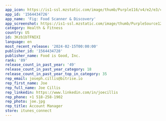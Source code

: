 ```yaml
---
app_icon: https://is1-ssl.mzstatic.com/image/thumb/Purple116/v4/e2/e3/c0/e2e3c0f6-a417-cd35-0daa-4d2b2dc9ba57/AppIcon-1x_U007emarketing-0-7-0-85-220.png/1024x1024bb.png
app_id: '1564434726'
app_name: 'Fig: Food Scanner & Discovery'
app_screenshot: https://is1-ssl.mzstatic.com/image/thumb/PurpleSource126/v4/16/51/15/16511598-72d1-9cdd-7688-8bfbed1e61fe/4a7a08d1-e1f1-4510-a0fb-0749db82a401_Fig_AppStore_5.5in_1.png/1242x2688bb.png
category: Health & Fitness
country: US
id: 3Kzb1bTFNIXI
language: en
most_recent_release: '2024-02-15T00:00:00'
publisher_id: '1564434728'
publisher_name: Food is Good, Inc.
rank: '89'
release_count_in_past_year: '49'
release_count_in_past_year_category: 18
release_count_in_past_year_top_in_category: 35
rep_email: joseph.cillis@bitrise.io
rep_first_name: Joe
rep_full_name: Joe Cillis
rep_linkedin: https://www.linkedin.com/in/joecillis
rep_phone: +1 518-258-1902
rep_photo: joe.jpg
rep_title: Account Manager
store: itunes_connect
---
```

